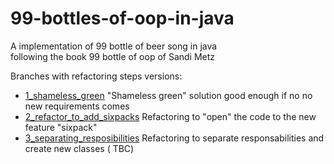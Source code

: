 # 99-bottles-of-oop-in-java
A implementation of 99 bottle of beer song in java  
following the book 99 bottle of oop of Sandi Metz  

Branches with refactoring steps versions:
  - [1_shameless_green]  "Shameless green" solution good enough if no no new requirements comes
  - [2_refactor_to_add_sixpacks]   Refactoring to "open" the code to the new feature "sixpack"    
  - [3_separating_resposibilities] Refactoring to separate responsabilities and create new classes ( TBC)

[1_shameless_green]: <https://github.com/rmarioo/99-bottles-of-oop-in-java/tree/1_shameless_green>
[2_refactor_to_add_sixpacks]: <https://github.com/rmarioo/99-bottles-of-oop-in-java/tree/2_refactor_to_add_sixpacks>
[3_separating_resposibilities]: <https://github.com/rmarioo/99-bottles-of-oop-in-java/tree/3_separating_resposibilities>